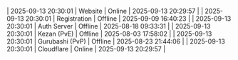 | 2025-09-13 20:30:01 | Website | Online | 2025-09-13 20:29:57 |
| 2025-09-13 20:30:01 | Registration | Offline | 2025-09-09 16:40:23 |
| 2025-09-13 20:30:01 | Auth Server | Offline | 2025-08-18 09:33:31 |
| 2025-09-13 20:30:01 | Kezan (PvE) | Offline | 2025-08-03 17:58:02 |
| 2025-09-13 20:30:01 | Gurubashi (PvP) | Offline | 2025-08-23 21:44:06 |
| 2025-09-13 20:30:01 | Cloudflare | Online | 2025-09-13 20:29:57 |
